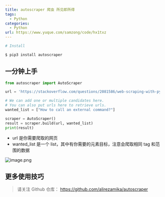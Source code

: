 ```yaml
---
title: autoscraper 爬虫 所见即所得
tags: 
  - Python
categories:
  - Python
url: https://www.yuque.com/samzong/code/hx1txz
---
```


```bash
# Install

$ pip3 install autoscraper
```

## 一分钟上手

```python
from autoscraper import AutoScraper

url = 'https://stackoverflow.com/questions/2081586/web-scraping-with-python'

# We can add one or multiple candidates here.
# You can also put urls here to retrieve urls.
wanted_list = ["How to call an external command?"]

scraper = AutoScraper()
result = scraper.build(url, wanted_list)
print(result)
```

- url 是你需要爬取的网页
- wanted\_list 是一个 list，其中有你需要的元素目标，注意会爬取相同 tag 和范围的数据

![image.png](http://ipic-typora-samzong.oss-cn-qingdao.aliyuncs.com//uPic/1605241399644-c035e6f7-8096-438b-806d-7a9da7bee65f.png?x-oss-process=image/resize,w_960,m_lfit)

## 更多使用技巧

> 请关注 Github 仓库： <https://github.com/alirezamika/autoscraper>

